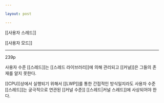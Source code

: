 ```yaml
---

layout: post

---
```


[[사용자 스레드]]

[[사용자 모드]]

***

239p

사용자 수준 [[스레드]]는 [[스레드 라이브러리]]에 의해 관리되고 [[커널]]은 그들의 존재를 알지 못한다.

[[CPU]]상에서 실행되기 위해서 [[LWP]]를 통한 간접적인 방식일지라도 사용자 수준 [[스레드]]는 궁극적으로 연관된 [[커널 수준]] [[스레드|커널 스레드]]에 사상되어야 한다.